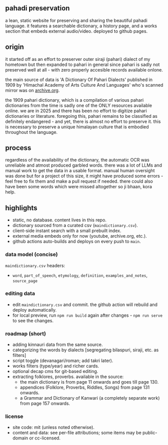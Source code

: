 ## pahadi preservation

a lean, static website for preserving and sharing the beautiful pahadi language. it features a searchable dictionary, a history page, and a works section that embeds external audio/video. deployed to github pages.

## origin
it started off as an effort to preserver outer siraji (pahari) dialect of my hometown but then expanded to pahari in general since pahari is sadly not preserved well at all - with zero properly accesible records available onlone.

the main source of data is 'A Dictionary Of Pahari Dialects' published in 1909 by 'Himachal Academy of Arts Culture And Languages' who's scanned mirror was on [archive.org](https://archive.org/details/in.ernet.dli.2015.223292/page/n11/mode/2up).

the 1909 pahari dictionary, which is a compilation of various pahari dictionaries from the time is sadly one of the ONLY resources available online. we are in 2025 and there has been no effort to digitize pahari dictionaries or literature. foregoing this, pahari remains to be classified as definitely endangered - and yet, there is almost no effort to preserve it. this is necessary to preserve a unique himalayan culture that is embodied throughout the language. 

## process
regardless of the availability of the dictionary, the automatic OCR was unreliable and atmost produced garbled words. there was a lot of LLMs and manual work to get the data in a usable format. manual human oversight was done but for a project of this size, it might have produced some errors - feel free to fix them and make a pull request if needed. there could also have been some words which were missed altogether so ji bhaan, kora help.

## highlights
- static, no database. content lives in this repo.
- dictionary sourced from a curated csv (`maindictionary.csv`).
- client-side instant search with a small prebuilt index.
- external media embeds only for now (youtube, archive.org, etc.).
- github actions auto-builds and deploys on every push to `main`.


### data model (concise)
`maindictionary.csv` headers:
- `word`, `part_of_speech`, `etymology`, `definition`, `examples_and_notes`, `source_page`


### editing data
- edit `maindictionary.csv` and commit. the github action will rebuild and deploy automatically.
- for local preview, run `npm run build` again after changes - `npm run serve` to see the changes.


### roadmap (short)
- adding kinnauri data from the same source.
- categorizing the words by dialects [segregating bilaspuri, siraji, etc. as filters]
- script toggle (devanagari/roman; add takri later).
- works filters (type/year) and richer cards.
- optional decap cms for git-based editing.
- extracting folklores, proverbs. available in the source:
    - the main dictionary is from page 11 onwards and goes till page 130.
    - appendices (Folklore, Proverbs, Riddles, Songs) from page 131 onwards.
    - a Grammar and Dictionary of Kanwari (a completely separate work) from page 157 onwards.

### license
- site code: mit (unless noted otherwise).
- content and data: see per-file attributions; some items may be public-domain or cc-licensed.

